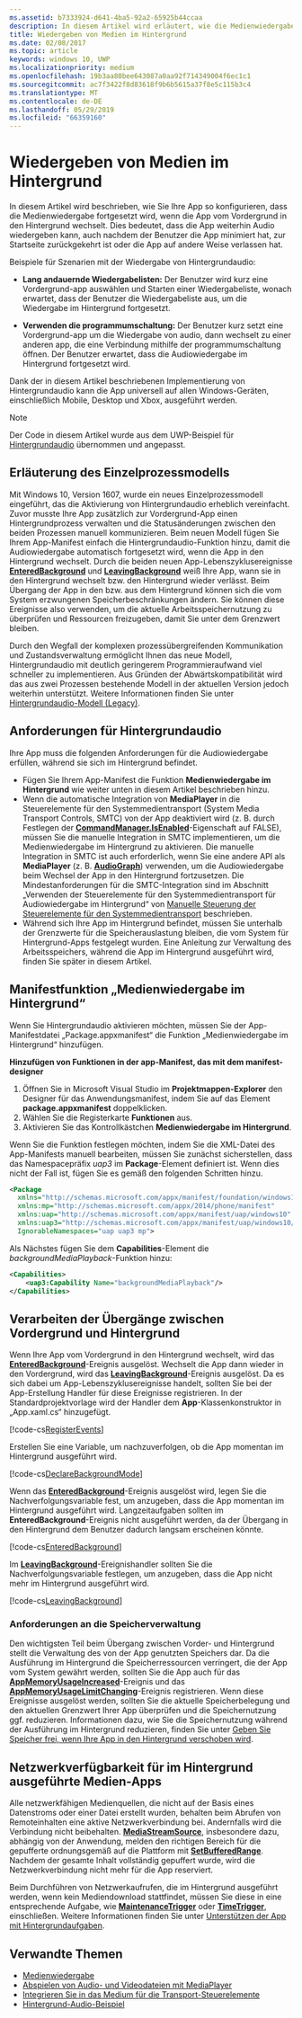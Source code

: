 ```yaml
---
ms.assetid: b7333924-d641-4ba5-92a2-65925b44ccaa
description: In diesem Artikel wird erläutert, wie die Medienwiedergabe erfolgt, während die App im Hintergrund ausgeführt wird.
title: Wiedergeben von Medien im Hintergrund
ms.date: 02/08/2017
ms.topic: article
keywords: windows 10, UWP
ms.localizationpriority: medium
ms.openlocfilehash: 19b3aa80bee643087a0aa92f714349004f6ec1c1
ms.sourcegitcommit: ac7f3422f8d83618f9b6b5615a37f8e5c115b3c4
ms.translationtype: MT
ms.contentlocale: de-DE
ms.lasthandoff: 05/29/2019
ms.locfileid: "66359160"
---
```

# <a name="play-media-in-the-background"></a>Wiedergeben von Medien im Hintergrund
In diesem Artikel wird beschrieben, wie Sie Ihre App so konfigurieren, dass die Medienwiedergabe fortgesetzt wird, wenn die App vom Vordergrund in den Hintergrund wechselt. Dies bedeutet, dass die App weiterhin Audio wiedergeben kann, auch nachdem der Benutzer die App minimiert hat, zur Startseite zurückgekehrt ist oder die App auf andere Weise verlassen hat. 

Beispiele für Szenarien mit der Wiedergabe von Hintergrundaudio:

-   **Lang andauernde Wiedergabelisten:** Der Benutzer wird kurz eine Vordergrund-app auswählen und Starten einer Wiedergabeliste, wonach erwartet, dass der Benutzer die Wiedergabeliste aus, um die Wiedergabe im Hintergrund fortgesetzt.

-   **Verwenden die programmumschaltung:** Der Benutzer kurz setzt eine Vordergrund-app um die Wiedergabe von audio, dann wechselt zu einer anderen app, die eine Verbindung mithilfe der programmumschaltung öffnen. Der Benutzer erwartet, dass die Audiowiedergabe im Hintergrund fortgesetzt wird.

Dank der in diesem Artikel beschriebenen Implementierung von Hintergrundaudio kann die App universell auf allen Windows-Geräten, einschließlich Mobile, Desktop und Xbox, ausgeführt werden.

> [!NOTE]
> Der Code in diesem Artikel wurde aus dem UWP-Beispiel für [Hintergrundaudio](https://go.microsoft.com/fwlink/p/?LinkId=800141) übernommen und angepasst.

## <a name="explanation-of-one-process-model"></a>Erläuterung des Einzelprozessmodells
Mit Windows 10, Version 1607, wurde ein neues Einzelprozessmodell eingeführt, das die Aktivierung von Hintergrundaudio erheblich vereinfacht. Zuvor musste Ihre App zusätzlich zur Vordergrund-App einen Hintergrundprozess verwalten und die Statusänderungen zwischen den beiden Prozessen manuell kommunizieren. Beim neuen Modell fügen Sie Ihrem App-Manifest einfach die Hintergrundaudio-Funktion hinzu, damit die Audiowiedergabe automatisch fortgesetzt wird, wenn die App in den Hintergrund wechselt. Durch die beiden neuen App-Lebenszyklusereignisse [**EnteredBackground**](https://docs.microsoft.com/uwp/api/windows.applicationmodel.core.coreapplication.enteredbackground) und [**LeavingBackground**](https://docs.microsoft.com/uwp/api/windows.applicationmodel.core.coreapplication.leavingbackground) weiß Ihre App, wann sie in den Hintergrund wechselt bzw. den Hintergrund wieder verlässt. Beim Übergang der App in den bzw. aus dem Hintergrund können sich die vom System erzwungenen Speicherbeschränkungen ändern. Sie können diese Ereignisse also verwenden, um die aktuelle Arbeitsspeichernutzung zu überprüfen und Ressourcen freizugeben, damit Sie unter dem Grenzwert bleiben.

Durch den Wegfall der komplexen prozessübergreifenden Kommunikation und Zustandsverwaltung ermöglicht Ihnen das neue Modell, Hintergrundaudio mit deutlich geringerem Programmieraufwand viel schneller zu implementieren. Aus Gründen der Abwärtskompatibilität wird das aus zwei Prozessen bestehende Modell in der aktuellen Version jedoch weiterhin unterstützt. Weitere Informationen finden Sie unter [Hintergrundaudio-Modell (Legacy)](legacy-background-media-playback.md).

## <a name="requirements-for-background-audio"></a>Anforderungen für Hintergrundaudio
Ihre App muss die folgenden Anforderungen für die Audiowiedergabe erfüllen, während sie sich im Hintergrund befindet.

* Fügen Sie Ihrem App-Manifest die Funktion **Medienwiedergabe im Hintergrund** wie weiter unten in diesem Artikel beschrieben hinzu.
* Wenn die automatische Integration von **MediaPlayer** in die Steuerelemente für den Systemmedientransport (System Media Transport Controls, SMTC) von der App deaktiviert wird (z. B. durch Festlegen der [**CommandManager.IsEnabled**](https://docs.microsoft.com/uwp/api/windows.media.playback.mediaplaybackcommandmanager.isenabled)-Eigenschaft auf FALSE), müssen Sie die manuelle Integration in SMTC implementieren, um die Medienwiedergabe im Hintergrund zu aktivieren. Die manuelle Integration in SMTC ist auch erforderlich, wenn Sie eine andere API als **MediaPlayer** (z. B. [**AudioGraph**](https://docs.microsoft.com/uwp/api/Windows.Media.Audio.AudioGraph)) verwenden, um die Audiowiedergabe beim Wechsel der App in den Hintergrund fortzusetzen. Die Mindestanforderungen für die SMTC-Integration sind im Abschnitt „Verwenden der Steuerelemente für den Systemmedientransport für Audiowiedergabe im Hintergrund“ von [Manuelle Steuerung der Steuerelemente für den Systemmedientransport](system-media-transport-controls.md) beschrieben.
* Während sich Ihre App im Hintergrund befindet, müssen Sie unterhalb der Grenzwerte für die Speicherauslastung bleiben, die vom System für Hintergrund-Apps festgelegt wurden. Eine Anleitung zur Verwaltung des Arbeitsspeichers, während die App im Hintergrund ausgeführt wird, finden Sie später in diesem Artikel.

## <a name="background-media-playback-manifest-capability"></a>Manifestfunktion „Medienwiedergabe im Hintergrund“
Wenn Sie Hintergrundaudio aktivieren möchten, müssen Sie der App-Manifestdatei „Package.appxmanifest“ die Funktion „Medienwiedergabe im Hintergrund“ hinzufügen. 

**Hinzufügen von Funktionen in der app-Manifest, das mit dem manifest-designer**

1.  Öffnen Sie in Microsoft Visual Studio im **Projektmappen-Explorer** den Designer für das Anwendungsmanifest, indem Sie auf das Element **package.appxmanifest** doppelklicken.
2.  Wählen Sie die Registerkarte **Funktionen** aus.
3.  Aktivieren Sie das Kontrollkästchen **Medienwiedergabe im Hintergrund**.

Wenn Sie die Funktion festlegen möchten, indem Sie die XML-Datei des App-Manifests manuell bearbeiten, müssen Sie zunächst sicherstellen, dass das Namespacepräfix *uap3* im **Package**-Element definiert ist. Wenn dies nicht der Fall ist, fügen Sie es gemäß den folgenden Schritten hinzu.
```xml
<Package
  xmlns="http://schemas.microsoft.com/appx/manifest/foundation/windows10"
  xmlns:mp="http://schemas.microsoft.com/appx/2014/phone/manifest"
  xmlns:uap="http://schemas.microsoft.com/appx/manifest/uap/windows10"
  xmlns:uap3="http://schemas.microsoft.com/appx/manifest/uap/windows10/3"
  IgnorableNamespaces="uap uap3 mp">
```

Als Nächstes fügen Sie dem **Capabilities**-Element die *backgroundMediaPlayback*-Funktion hinzu:
```xml
<Capabilities>
    <uap3:Capability Name="backgroundMediaPlayback"/>
</Capabilities>
```

## <a name="handle-transitioning-between-foreground-and-background"></a>Verarbeiten der Übergänge zwischen Vordergrund und Hintergrund
Wenn Ihre App vom Vordergrund in den Hintergrund wechselt, wird das [**EnteredBackground**](https://docs.microsoft.com/uwp/api/windows.applicationmodel.core.coreapplication.enteredbackground)-Ereignis ausgelöst. Wechselt die App dann wieder in den Vordergrund, wird das [**LeavingBackground**](https://docs.microsoft.com/uwp/api/windows.applicationmodel.core.coreapplication.leavingbackground)-Ereignis ausgelöst. Da es sich dabei um App-Lebenszyklusereignisse handelt, sollten Sie bei der App-Erstellung Handler für diese Ereignisse registrieren. In der Standardprojektvorlage wird der Handler dem **App**-Klassenkonstruktor in „App.xaml.cs“ hinzugefügt. 

[!code-cs[RegisterEvents](./code/BackgroundAudio_RS1/cs/App.xaml.cs#SnippetRegisterEvents)]

Erstellen Sie eine Variable, um nachzuverfolgen, ob die App momentan im Hintergrund ausgeführt wird.

[!code-cs[DeclareBackgroundMode](./code/BackgroundAudio_RS1/cs/App.xaml.cs#SnippetDeclareBackgroundMode)]

Wenn das [**EnteredBackground**](https://docs.microsoft.com/uwp/api/windows.applicationmodel.core.coreapplication.enteredbackground)-Ereignis ausgelöst wird, legen Sie die Nachverfolgungsvariable fest, um anzugeben, dass die App momentan im Hintergrund ausgeführt wird. Langzeitaufgaben sollten im **EnteredBackground**-Ereignis nicht ausgeführt werden, da der Übergang in den Hintergrund dem Benutzer dadurch langsam erscheinen könnte.

[!code-cs[EnteredBackground](./code/BackgroundAudio_RS1/cs/App.xaml.cs#SnippetEnteredBackground)]

Im [**LeavingBackground**](https://docs.microsoft.com/uwp/api/windows.applicationmodel.core.coreapplication.leavingbackground)-Ereignishandler sollten Sie die Nachverfolgungsvariable festlegen, um anzugeben, dass die App nicht mehr im Hintergrund ausgeführt wird.

[!code-cs[LeavingBackground](./code/BackgroundAudio_RS1/cs/App.xaml.cs#SnippetLeavingBackground)]

### <a name="memory-management-requirements"></a>Anforderungen an die Speicherverwaltung
Den wichtigsten Teil beim Übergang zwischen Vorder- und Hintergrund stellt die Verwaltung des von der App genutzten Speichers dar. Da die Ausführung im Hintergrund die Speicherressourcen verringert, die der App vom System gewährt werden, sollten Sie die App auch für das [**AppMemoryUsageIncreased**](https://docs.microsoft.com/uwp/api/windows.system.memorymanager.appmemoryusageincreased)-Ereignis und das [**AppMemoryUsageLimitChanging**](https://docs.microsoft.com/uwp/api/windows.system.memorymanager.appmemoryusagelimitchanging)-Ereignis registrieren. Wenn diese Ereignisse ausgelöst werden, sollten Sie die aktuelle Speicherbelegung und den aktuellen Grenzwert Ihrer App überprüfen und die Speichernutzung ggf. reduzieren. Informationen dazu, wie Sie die Speichernutzung während der Ausführung im Hintergrund reduzieren, finden Sie unter [Geben Sie Speicher frei, wenn Ihre App in den Hintergrund verschoben wird](../launch-resume/reduce-memory-usage.md).

## <a name="network-availability-for-background-media-apps"></a>Netzwerkverfügbarkeit für im Hintergrund ausgeführte Medien-Apps
Alle netzwerkfähigen Medienquellen, die nicht auf der Basis eines Datenstroms oder einer Datei erstellt wurden, behalten beim Abrufen von Remoteinhalten eine aktive Netzwerkverbindung bei. Andernfalls wird die Verbindung nicht beibehalten. [**MediaStreamSource**](https://docs.microsoft.com/uwp/api/Windows.Media.Core.MediaStreamSource), insbesondere dazu, abhängig von der Anwendung, melden den richtigen Bereich für die gepufferte ordnungsgemäß auf die Plattform mit [ **SetBufferedRange**](https://docs.microsoft.com/uwp/api/windows.media.core.mediastreamsource.setbufferedrange). Nachdem der gesamte Inhalt vollständig gepuffert wurde, wird die Netzwerkverbindung nicht mehr für die App reserviert.

Beim Durchführen von Netzwerkaufrufen, die im Hintergrund ausgeführt werden, wenn kein Mediendownload stattfindet, müssen Sie diese in eine entsprechende Aufgabe, wie [**MaintenanceTrigger**](https://docs.microsoft.com/uwp/api/Windows.ApplicationModel.Background.MaintenanceTrigger) oder [**TimeTrigger**](https://docs.microsoft.com/uwp/api/Windows.ApplicationModel.Background.TimeTrigger), einschließen. Weitere Informationen finden Sie unter [Unterstützen der App mit Hintergrundaufgaben](https://docs.microsoft.com/windows/uwp/launch-resume/support-your-app-with-background-tasks).

## <a name="related-topics"></a>Verwandte Themen
* [Medienwiedergabe](media-playback.md)
* [Abspielen von Audio- und Videodateien mit MediaPlayer](play-audio-and-video-with-mediaplayer.md)
* [Integrieren Sie in das Medium für die Transport-Steuerelemente](integrate-with-systemmediatransportcontrols.md)
* [Hintergrund-Audio-Beispiel](https://github.com/Microsoft/Windows-universal-samples/tree/master/Samples/BackgroundMediaPlayback)

 

 




